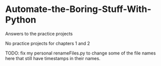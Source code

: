 # Automate-the-Boring-Stuff-With-Python
Answers to the practice projects 

No practice projects for chapters 1 and 2


TODO: fix my personal renameFiles.py to change some of the file names here that still have timestamps in their names. 
